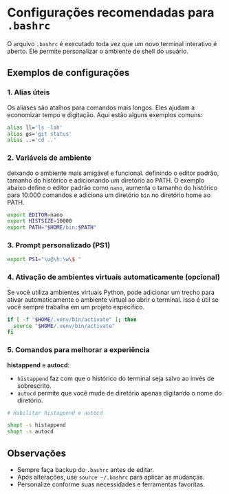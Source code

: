 # Configurações recomendadas para `.bashrc`

O arquivo `.bashrc` é executado toda vez que um novo terminal interativo é aberto. Ele permite personalizar o ambiente de shell do usuário.

## Exemplos de configurações

### 1. Alias úteis
Os aliases são atalhos para comandos mais longos. Eles ajudam a economizar tempo e digitação. Aqui estão alguns exemplos comuns:

```bash
alias ll='ls -lah'
alias gs='git status'
alias ..='cd ..'
```

### 2. Variáveis de ambiente
deixando o ambiente mais amigável e funcional. definindo o editor padrão, tamanho do histórico e adicionando um diretório ao PATH.
O exemplo abaixo define o editor padrão como `nano`, aumenta o tamanho do histórico para 10.000 comandos e adiciona um diretório `bin` no diretório home ao PATH.
```bash
export EDITOR=nano
export HISTSIZE=10000
export PATH="$HOME/bin:$PATH"
```

### 3. Prompt personalizado (PS1)
```bash
export PS1="\u@\h:\w\$ "
```

### 4. Ativação de ambientes virtuais automaticamente (opcional)
Se você utiliza ambientes virtuais Python, pode adicionar um trecho para ativar automaticamente o ambiente virtual ao abrir o terminal. Isso é útil se você sempre trabalha em um projeto específico.
```bash
if [ -f "$HOME/.venv/bin/activate" ]; then
  source "$HOME/.venv/bin/activate"
fi
```

### 5. Comandos para melhorar a experiência
**histappend** e **autocd**:
* `histappend` faz com que o histórico do terminal seja salvo ao invés de sobrescrito.
* `autocd` permite que você mude de diretório apenas digitando o nome do diretório.
```bash
# Habilitar histappend e autocd

shopt -s histappend
shopt -s autocd
```


## Observações

- Sempre faça backup do `.bashrc` antes de editar.
- Após alterações, use `source ~/.bashrc` para aplicar as mudanças.
- Personalize conforme suas necessidades e ferramentas favoritas.